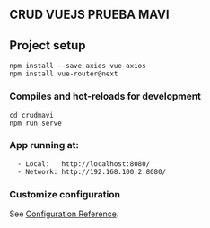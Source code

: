 ## CRUD VUEJS PRUEBA MAVI

## Project setup
```
npm install --save axios vue-axios 
npm install vue-router@next 
```

### Compiles and hot-reloads for development
```
cd crudmavi
npm run serve
```

### App running at:
```
  - Local:   http://localhost:8080/
  - Network: http://192.168.100.2:8080/
```

### Customize configuration
See [Configuration Reference](https://cli.vuejs.org/config/).
